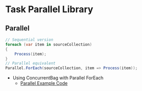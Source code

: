 # Task Parallel Library 

## Parallel 

```csharp
// Sequential version
foreach (var item in sourceCollection)
{
    Process(item);
}
// Parallel equivalent
Parallel.ForEach(sourceCollection, item => Process(item));
```

- Using ConcurrentBag with Parallel ForEach
  - [Parallel Example Code](./ParallelEx.cs)  